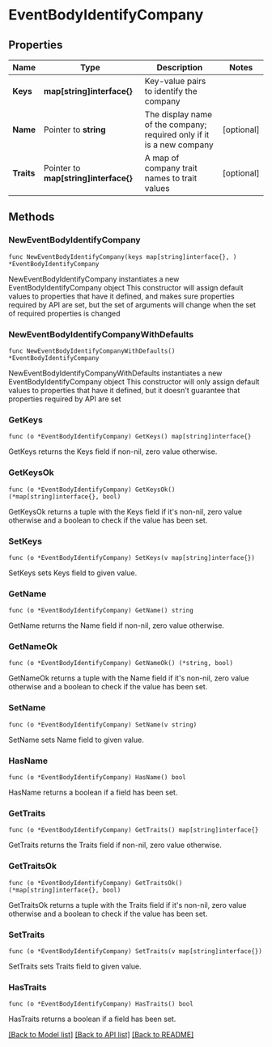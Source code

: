 # EventBodyIdentifyCompany

## Properties

Name | Type | Description | Notes
------------ | ------------- | ------------- | -------------
**Keys** | **map[string]interface{}** | Key-value pairs to identify the company | 
**Name** | Pointer to **string** | The display name of the company; required only if it is a new company | [optional] 
**Traits** | Pointer to **map[string]interface{}** | A map of company trait names to trait values | [optional] 

## Methods

### NewEventBodyIdentifyCompany

`func NewEventBodyIdentifyCompany(keys map[string]interface{}, ) *EventBodyIdentifyCompany`

NewEventBodyIdentifyCompany instantiates a new EventBodyIdentifyCompany object
This constructor will assign default values to properties that have it defined,
and makes sure properties required by API are set, but the set of arguments
will change when the set of required properties is changed

### NewEventBodyIdentifyCompanyWithDefaults

`func NewEventBodyIdentifyCompanyWithDefaults() *EventBodyIdentifyCompany`

NewEventBodyIdentifyCompanyWithDefaults instantiates a new EventBodyIdentifyCompany object
This constructor will only assign default values to properties that have it defined,
but it doesn't guarantee that properties required by API are set

### GetKeys

`func (o *EventBodyIdentifyCompany) GetKeys() map[string]interface{}`

GetKeys returns the Keys field if non-nil, zero value otherwise.

### GetKeysOk

`func (o *EventBodyIdentifyCompany) GetKeysOk() (*map[string]interface{}, bool)`

GetKeysOk returns a tuple with the Keys field if it's non-nil, zero value otherwise
and a boolean to check if the value has been set.

### SetKeys

`func (o *EventBodyIdentifyCompany) SetKeys(v map[string]interface{})`

SetKeys sets Keys field to given value.


### GetName

`func (o *EventBodyIdentifyCompany) GetName() string`

GetName returns the Name field if non-nil, zero value otherwise.

### GetNameOk

`func (o *EventBodyIdentifyCompany) GetNameOk() (*string, bool)`

GetNameOk returns a tuple with the Name field if it's non-nil, zero value otherwise
and a boolean to check if the value has been set.

### SetName

`func (o *EventBodyIdentifyCompany) SetName(v string)`

SetName sets Name field to given value.

### HasName

`func (o *EventBodyIdentifyCompany) HasName() bool`

HasName returns a boolean if a field has been set.

### GetTraits

`func (o *EventBodyIdentifyCompany) GetTraits() map[string]interface{}`

GetTraits returns the Traits field if non-nil, zero value otherwise.

### GetTraitsOk

`func (o *EventBodyIdentifyCompany) GetTraitsOk() (*map[string]interface{}, bool)`

GetTraitsOk returns a tuple with the Traits field if it's non-nil, zero value otherwise
and a boolean to check if the value has been set.

### SetTraits

`func (o *EventBodyIdentifyCompany) SetTraits(v map[string]interface{})`

SetTraits sets Traits field to given value.

### HasTraits

`func (o *EventBodyIdentifyCompany) HasTraits() bool`

HasTraits returns a boolean if a field has been set.


[[Back to Model list]](../README.md#documentation-for-models) [[Back to API list]](../README.md#documentation-for-api-endpoints) [[Back to README]](../README.md)


